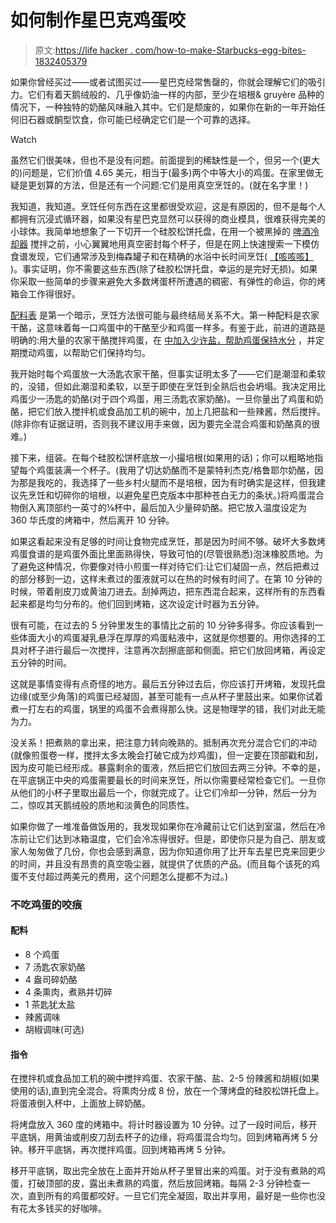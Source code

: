 # 如何制作星巴克鸡蛋咬

> 原文:[https://life hacker . com/how-to-make-Starbucks-egg-bites-1832405379](https://lifehacker.com/how-to-make-starbucks-egg-bites-1832405379)

如果你曾经买过——或者试图买过——星巴克经常售罄的，你就会理解它们的吸引力。它们有着天鹅绒般的、几乎像奶油一样的内部，至少在培根& gruyère 品种的情况下，一种独特的奶酪风味融入其中。它们是颓废的，如果你在新的一年开始任何旧石器或酮型饮食，你可能已经确定它们是一个可靠的选择。

Watch

虽然它们很美味，但也不是没有问题。前面提到的稀缺性是一个，但另一个(更大的)问题是，它们价值 4.65 美元，相当于(最多)两个中等大小的鸡蛋。在家里做无疑是更划算的方法，但是还有一个问题:它们是用真空烹饪的。(就在名字里！)

我知道，我知道。烹饪任何东西在这里都很受欢迎，这是有原因的，但不是每个人都拥有沉浸式循环器，如果没有星巴克显然可以获得的商业模具，很难获得完美的小球体。我简单地想象了一下切开一个硅胶松饼托盘，在用一个被黑掉的 [啤酒冷却器](https://www.seriouseats.com/2010/04/cook-your-meat-in-a-beer-cooler-the-worlds-best-sous-vide-hack.html) 搅拌之前，小心翼翼地用真空密封每个杯子，但是在网上快速搜索一下模仿食谱发现，它们通常涉及到梅森罐子和在精确的水浴中长时间烹饪( [【咳咳咳】](https://lifehacker.com/these-sous-vide-egg-bites-are-your-new-weekday-breakfas-1824008696) )。事实证明，你不需要这些东西(除了硅胶松饼托盘，幸运的是完好无损)。如果你采取一些简单的步骤来避免大多数烤蛋杯所遭遇的稠密、有弹性的命运，你的烤箱会工作得很好。

[配料表](https://www.starbucks.com/menu/food/hot-breakfast/sous-vide-egg-bites-bacon-gruyere) 是第一个暗示，烹饪方法很可能与最终结局关系不大。第一种配料是农家干酪，这意味着每一口鸡蛋中的干酪至少和鸡蛋一样多。有鉴于此，前进的道路是明确的:用大量的农家干酪搅拌鸡蛋，在 [中加入少许盐，帮助鸡蛋保持水分](https://www.seriouseats.com/2014/04/does-pre-salting-eggs-make-them-tough.html) ，并定期搅动鸡蛋，以帮助它们保持均匀。

我开始时每个鸡蛋放一大汤匙农家干酪，但事实证明太多了——它们是潮湿和柔软的，没错，但如此潮湿和柔软，以至于即使在烹饪到全熟后也会坍塌。我决定用比鸡蛋少一汤匙的奶酪(对于四个鸡蛋，用三汤匙农家奶酪)。一旦你量出了鸡蛋和奶酪，把它们放入搅拌机或食品加工机的碗中，加上几把盐和一些辣酱，然后搅拌。(除非你有证据证明，否则我不建议用手来做，因为要完全混合鸡蛋和奶酪真的很难。)

接下来，组装。在每个硅胶松饼杯底放一小撮培根(如果用的话)；你可以粗略地指望每个鸡蛋装满一个杯子。(我用了切达奶酪而不是蒙特利杰克/格鲁耶尔奶酪，因为那是我吃的，我选择了一些乡村火腿而不是培根，因为有时确实是这样，但我建议先烹饪和切碎你的培根，以避免星巴克版本中那种苍白无力的条状。)将鸡蛋混合物倒入离顶部约一英寸的⅛杯中，最后加入少量碎奶酪。把它放入温度设定为 360 华氏度的烤箱中，然后离开 10 分钟。

如果这看起来没有足够的时间让食物完成烹饪，那是因为时间不够。破坏大多数烤鸡蛋食谱的是鸡蛋外面比里面熟得快，导致可怕的(尽管很熟悉)泡沫橡胶质地。为了避免这种情况，你要像对待小煎蛋一样对待它们:让它们凝固一点，然后把煮过的部分移到一边，这样未煮过的蛋液就可以在热的时候有时间了。在第 10 分钟的时候，带着削皮刀或黄油刀进去。刮掉两边，把东西混合起来，这样所有的东西看起来都是均匀分布的。他们回到烤箱，这次设定计时器为五分钟。

很有可能，在过去的 5 分钟里发生的事情比之前的 10 分钟多得多。你应该看到一些体面大小的鸡蛋凝乳悬浮在厚厚的鸡蛋粘液中，这就是你想要的。用你选择的工具对杯子进行最后一次搅拌，注意再次刮擦底部和侧面。把它们放回烤箱，再设定五分钟的时间。

这就是事情变得有点奇怪的地方。最后五分钟过去后，你应该打开烤箱，发现托盘边缘(或至少角落)的鸡蛋已经凝固，甚至可能有一点从杯子里鼓出来。如果你试着煮一打左右的鸡蛋，锅里的鸡蛋不会煮得那么快。这是物理学的错，我们对此无能为力。

没关系！把煮熟的拿出来，把注意力转向晚熟的。抵制再次充分混合它们的冲动(就像煎蛋卷一样，搅拌太多太晚会打破它成为炒鸡蛋)，但一定要在顶部戳和刮，因为皮可能已经形成。暴露剩余的蛋液，然后把它们放回去两三分钟。不幸的是，在平底锅正中央的鸡蛋需要最长的时间来烹饪，所以你需要经常检查它们。一旦你从他们的小杯子里取出最后一个，你就完成了。让它们冷却一分钟，然后一分为二，惊叹其天鹅绒般的质地和淡黄色的同质性。

如果你做了一堆准备做饭用的，我发现如果你在冷藏前让它们达到室温，然后在冷冻前让它们达到冰箱温度，它们会冷冻得很好。但是，即使你只是为自己、朋友或家人匆匆做了几份，你也会感到满意，因为你知道你用了比开车去星巴克来回更少的时间，并且没有昂贵的真空吸尘器，就提供了优质的产品。(而且每个该死的鸡蛋不支付超过两美元的费用，这个问题怎么提都不为过。)

### 不吃鸡蛋的咬痕

#### **配料**

*   8 个鸡蛋
*   7 汤匙农家奶酪
*   4 盎司碎奶酪
*   4 条熏肉，煮熟并切碎
*   1 茶匙犹太盐
*   辣酱调味
*   胡椒调味(可选)

#### **指令**

在搅拌机或食品加工机的碗中搅拌鸡蛋、农家干酪、盐、2-5 份辣酱和胡椒(如果使用的话),直到完全混合。将熏肉分成 8 份，放在一个薄烤盘的硅胶松饼托盘上。将蛋液倒入杯中，上面放上碎奶酪。

将烤盘放入 360 度的烤箱中。将计时器设置为 10 分钟。过了一段时间后，移开平底锅，用黄油或削皮刀刮去杯子的边缘，将鸡蛋混合均匀。回到烤箱再烤 5 分钟。移开平底锅，再次搅拌鸡蛋。回到烤箱再烤 5 分钟。

移开平底锅，取出完全放在上面并开始从杯子里冒出来的鸡蛋。对于没有煮熟的鸡蛋，打破顶部的皮，露出未煮熟的鸡蛋，然后放回烤箱。每隔 2-3 分钟检查一次，直到所有的鸡蛋都咬好。一旦它们完全凝固，取出并享用，最好是一些你也没有花太多钱买的好咖啡。